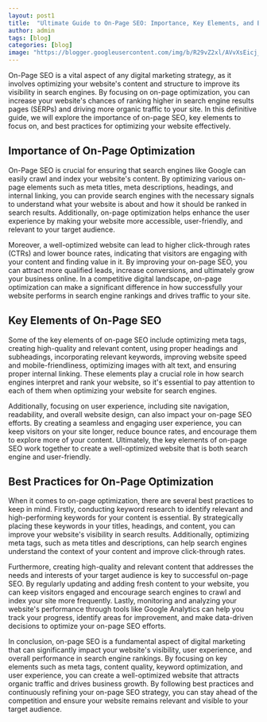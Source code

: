 ```yaml
---
layout: post1
title:  "Ultimate Guide to On-Page SEO: Importance, Key Elements, and Best Practices"
author: admin
tags: [blog]
categories: [blog]
image: "https://blogger.googleusercontent.com/img/b/R29vZ2xl/AVvXsEicj_ncs2tOPYTlfBhjdnxEZFQMvavUmu180IHfgc1uLTKmRJJUnNKGWuRz13mjqGu4v0GuhfukI3y8ct62nszTg1AOtrnZWiAem87mSbiRy-YPeZ8M1qWu3GPIXvhkdu-FDwtBfU-bj8xVVk348OhSpmLKMwE9_e9MwcJG_4-oj45wBtg7tpwr6GxzReYW/s1600/20240422_091840.jpg"
---
```



<p>On-Page SEO is a vital aspect of any digital marketing strategy, as it involves optimizing your website's content and structure to improve its visibility in search engines. By focusing on on-page optimization, you can increase your website's chances of ranking higher in search engine results pages (SERPs) and driving more organic traffic to your site. In this definitive guide, we will explore the importance of on-page SEO, key elements to focus on, and best practices for optimizing your website effectively.</p>
<h2>Importance of On-Page Optimization</h2>
<p>On-Page SEO is crucial for ensuring that search engines like Google can easily crawl and index your website's content. By optimizing various on-page elements such as meta titles, meta descriptions, headings, and internal linking, you can provide search engines with the necessary signals to understand what your website is about and how it should be ranked in search results. Additionally, on-page optimization helps enhance the user experience by making your website more accessible, user-friendly, and relevant to your target audience.</p>
<p>Moreover, a well-optimized website can lead to higher click-through rates (CTRs) and lower bounce rates, indicating that visitors are engaging with your content and finding value in it. By improving your on-page SEO, you can attract more qualified leads, increase conversions, and ultimately grow your business online. In a competitive digital landscape, on-page optimization can make a significant difference in how successfully your website performs in search engine rankings and drives traffic to your site.</p>
<h2>Key Elements of On-Page SEO</h2>
<p>Some of the key elements of on-page SEO include optimizing meta tags, creating high-quality and relevant content, using proper headings and subheadings, incorporating relevant keywords, improving website speed and mobile-friendliness, optimizing images with alt text, and ensuring proper internal linking. These elements play a crucial role in how search engines interpret and rank your website, so it's essential to pay attention to each of them when optimizing your website for search engines.</p>
<p>Additionally, focusing on user experience, including site navigation, readability, and overall website design, can also impact your on-page SEO efforts. By creating a seamless and engaging user experience, you can keep visitors on your site longer, reduce bounce rates, and encourage them to explore more of your content. Ultimately, the key elements of on-page SEO work together to create a well-optimized website that is both search engine and user-friendly.</p>
<h2>Best Practices for On-Page Optimization</h2>
<p>When it comes to on-page optimization, there are several best practices to keep in mind. Firstly, conducting keyword research to identify relevant and high-performing keywords for your content is essential. By strategically placing these keywords in your titles, headings, and content, you can improve your website's visibility in search results. Additionally, optimizing meta tags, such as meta titles and descriptions, can help search engines understand the context of your content and improve click-through rates.</p>
<p>Furthermore, creating high-quality and relevant content that addresses the needs and interests of your target audience is key to successful on-page SEO. By regularly updating and adding fresh content to your website, you can keep visitors engaged and encourage search engines to crawl and index your site more frequently. Lastly, monitoring and analyzing your website's performance through tools like Google Analytics can help you track your progress, identify areas for improvement, and make data-driven decisions to optimize your on-page SEO efforts.</p>
<p>In conclusion, on-page SEO is a fundamental aspect of digital marketing that can significantly impact your website's visibility, user experience, and overall performance in search engine rankings. By focusing on key elements such as meta tags, content quality, keyword optimization, and user experience, you can create a well-optimized website that attracts organic traffic and drives business growth. By following best practices and continuously refining your on-page SEO strategy, you can stay ahead of the competition and ensure your website remains relevant and visible to your target audience.</p>



